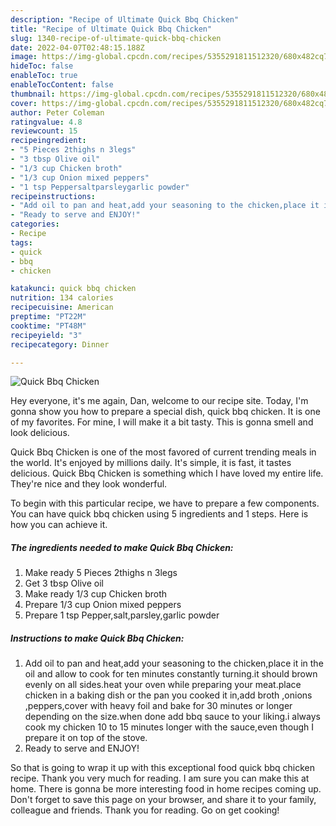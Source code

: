 ```yaml
---
description: "Recipe of Ultimate Quick Bbq Chicken"
title: "Recipe of Ultimate Quick Bbq Chicken"
slug: 1340-recipe-of-ultimate-quick-bbq-chicken
date: 2022-04-07T02:48:15.188Z
image: https://img-global.cpcdn.com/recipes/5355291811512320/680x482cq70/quick-bbq-chicken-recipe-main-photo.jpg
hideToc: false
enableToc: true
enableTocContent: false
thumbnail: https://img-global.cpcdn.com/recipes/5355291811512320/680x482cq70/quick-bbq-chicken-recipe-main-photo.jpg
cover: https://img-global.cpcdn.com/recipes/5355291811512320/680x482cq70/quick-bbq-chicken-recipe-main-photo.jpg
author: Peter Coleman
ratingvalue: 4.8
reviewcount: 15
recipeingredient:
- "5 Pieces 2thighs n 3legs"
- "3 tbsp Olive oil"
- "1/3 cup Chicken broth"
- "1/3 cup Onion mixed peppers"
- "1 tsp Peppersaltparsleygarlic powder"
recipeinstructions:
- "Add oil to pan and heat,add your seasoning to the chicken,place it in the oil and  allow to cook for ten minutes constantly turning.it should brown evenly on all sides.heat your oven while preparing your meat.place chicken in a baking  dish or the pan you cooked it in,add broth ,onions ,peppers,cover with heavy foil and bake for 30 minutes or longer depending on the size.when done add bbq sauce to your liking.i always cook my chicken 10 to 15 minutes longer with the sauce,even though I prepare it on top of the stove."
- "Ready to serve and ENJOY!"
categories:
- Recipe
tags:
- quick
- bbq
- chicken

katakunci: quick bbq chicken 
nutrition: 134 calories
recipecuisine: American
preptime: "PT22M"
cooktime: "PT48M"
recipeyield: "3"
recipecategory: Dinner

---
```



![Quick Bbq Chicken](https://img-global.cpcdn.com/recipes/5355291811512320/680x482cq70/quick-bbq-chicken-recipe-main-photo.jpg)

Hey everyone, it's me again, Dan, welcome to our recipe site. Today, I'm gonna show you how to prepare a special dish, quick bbq chicken. It is one of my favorites. For mine, I will make it a bit tasty. This is gonna smell and look delicious.

Quick Bbq Chicken is one of the most favored of current trending meals in the world. It's enjoyed by millions daily. It's simple, it is fast, it tastes delicious. Quick Bbq Chicken is something which I have loved my entire life. They're nice and they look wonderful.




To begin with this particular recipe, we have to prepare a few components. You can have quick bbq chicken using 5 ingredients and 1 steps. Here is how you can achieve it.

<!--inarticleads1-->

##### The ingredients needed to make Quick Bbq Chicken:

1. Make ready 5 Pieces 2thighs n 3legs
1. Get 3 tbsp Olive oil
1. Make ready 1/3 cup Chicken broth
1. Prepare 1/3 cup Onion mixed peppers
1. Prepare 1 tsp Pepper,salt,parsley,garlic powder




<!--inarticleads2-->

##### Instructions to make Quick Bbq Chicken:

1. Add oil to pan and heat,add your seasoning to the chicken,place it in the oil and  allow to cook for ten minutes constantly turning.it should brown evenly on all sides.heat your oven while preparing your meat.place chicken in a baking  dish or the pan you cooked it in,add broth ,onions ,peppers,cover with heavy foil and bake for 30 minutes or longer depending on the size.when done add bbq sauce to your liking.i always cook my chicken 10 to 15 minutes longer with the sauce,even though I prepare it on top of the stove.
1. Ready to serve and ENJOY!



So that is going to wrap it up with this exceptional food quick bbq chicken recipe. Thank you very much for reading. I am sure you can make this at home. There is gonna be more interesting food in home recipes coming up. Don't forget to save this page on your browser, and share it to your family, colleague and friends. Thank you for reading. Go on get cooking!
